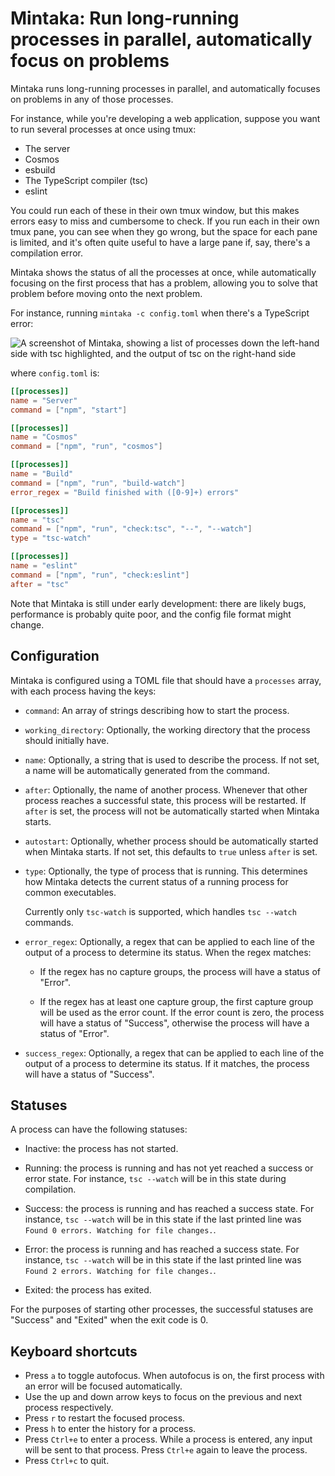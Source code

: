 # Mintaka: Run long-running processes in parallel, automatically focus on problems

Mintaka runs long-running processes in parallel, and automatically focuses on
problems in any of those processes.

For instance, while you're developing a web application, suppose you want to run
several processes at once using tmux:

* The server
* Cosmos
* esbuild
* The TypeScript compiler (tsc)
* eslint

You could run each of these in their own tmux window, but this makes errors easy
to miss and cumbersome to check. If you run each in their own tmux pane, you can
see when they go wrong, but the space for each pane is limited, and it's often
quite useful to have a large pane if, say, there's a compilation error.

Mintaka shows the status of all the processes at once, while automatically
focusing on the first process that has a problem, allowing you to solve that
problem before moving onto the next problem.

For instance, running `mintaka -c config.toml` when there's a TypeScript error:

![A screenshot of Mintaka, showing a list of processes down the left-hand side
with tsc highlighted, and the output of tsc on the right-hand side
](screenshot.png?raw=true)

where `config.toml` is:

```toml
[[processes]]
name = "Server"
command = ["npm", "start"]

[[processes]]
name = "Cosmos"
command = ["npm", "run", "cosmos"]

[[processes]]
name = "Build"
command = ["npm", "run", "build-watch"]
error_regex = "Build finished with ([0-9]+) errors"

[[processes]]
name = "tsc"
command = ["npm", "run", "check:tsc", "--", "--watch"]
type = "tsc-watch"

[[processes]]
name = "eslint"
command = ["npm", "run", "check:eslint"]
after = "tsc"
```

Note that Mintaka is still under early development: there are likely bugs,
performance is probably quite poor, and the config file format might change.

## Configuration

Mintaka is configured using a TOML file that should have a `processes` array,
with each process having the keys:

* `command`: An array of strings describing how to start the process.

* `working_directory`: Optionally, the working directory that the process should
  initially have.

* `name`: Optionally, a string that is used to describe the process. If not set,
  a name will be automatically generated from the command.

* `after`: Optionally, the name of another process. Whenever that other process
  reaches a successful state, this process will be restarted. If `after` is set,
  the process will not be automatically started when Mintaka starts.

* `autostart`: Optionally, whether process should be automatically started when
  Mintaka starts. If not set, this defaults to `true` unless `after` is set.

* `type`: Optionally, the type of process that is running. This determines how
  Mintaka detects the current status of a running process for common
  executables.

  Currently only `tsc-watch` is supported, which handles `tsc --watch` commands.

* `error_regex`: Optionally, a regex that can be applied to each line of the
  output of a process to determine its status. When the regex matches:

  * If the regex has no capture groups, the process will have a status of
    "Error".

  * If the regex has at least one capture group, the first capture group will be
    used as the error count. If the error count is zero, the process will have a
    status of "Success", otherwise the process will have a status of "Error".

* `success_regex`: Optionally, a regex that can be applied to each line of the
  output of a process to determine its status. If it matches, the process will
  have a status of "Success".

## Statuses

A process can have the following statuses:

* Inactive: the process has not started.

* Running: the process is running and has not yet reached a success or error
  state. For instance, `tsc --watch` will be in this state during compilation.

* Success: the process is running and has reached a success state. For instance,
  `tsc --watch` will be in this state if the last printed line was
  `Found 0 errors. Watching for file changes.`.

* Error: the process is running and has reached a success state. For instance,
  `tsc --watch` will be in this state if the last printed line was
  `Found 2 errors. Watching for file changes.`.

* Exited: the process has exited.

For the purposes of starting other processes, the successful statuses are
"Success" and "Exited" when the exit code is 0.

## Keyboard shortcuts

* Press `a` to toggle autofocus. When autofocus is on, the first process with
  an error will be focused automatically.
* Use the up and down arrow keys to focus on the previous and next process
  respectively.
* Press `r` to restart the focused process.
* Press `h` to enter the history for a process.
* Press `Ctrl+e` to enter a process. While a process is entered, any input will
  be sent to that process. Press `Ctrl+e` again to leave the process.
* Press `Ctrl+c` to quit.
